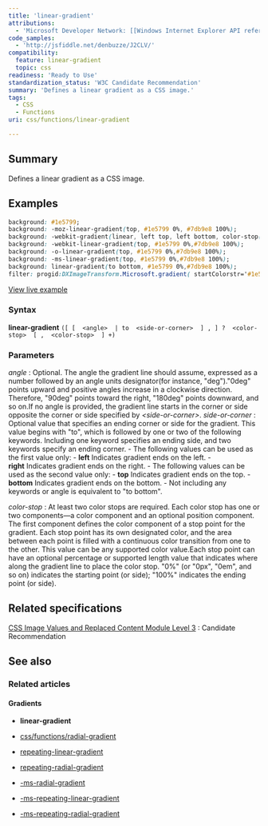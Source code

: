 ```yaml
---
title: 'linear-gradient'
attributions:
  - 'Microsoft Developer Network: [[Windows Internet Explorer API reference](http://msdn.microsoft.com/en-us/library/ie/hh828809%28v=vs.85%29.aspx) Article]'
code_samples:
  - 'http://jsfiddle.net/denbuzze/J2CLV/'
compatibility:
  feature: linear-gradient
  topic: css
readiness: 'Ready to Use'
standardization_status: 'W3C Candidate Recommendation'
summary: 'Defines a linear gradient as a CSS image.'
tags:
  - CSS
  - Functions
uri: css/functions/linear-gradient

---
```

## Summary

Defines a linear gradient as a CSS image.

## Examples

``` css
background: #1e5799;
background: -moz-linear-gradient(top, #1e5799 0%, #7db9e8 100%);
background: -webkit-gradient(linear, left top, left bottom, color-stop(0%,#1e5799), color-stop(100%,#7db9e8));
background: -webkit-linear-gradient(top, #1e5799 0%,#7db9e8 100%);
background: -o-linear-gradient(top, #1e5799 0%,#7db9e8 100%);
background: -ms-linear-gradient(top, #1e5799 0%,#7db9e8 100%);
background: linear-gradient(to bottom, #1e5799 0%,#7db9e8 100%);
filter: progid:DXImageTransform.Microsoft.gradient( startColorstr='#1e5799', endColorstr='#7db9e8',GradientType=0 );
```

[View live example](http://jsfiddle.net/denbuzze/J2CLV/)

### Syntax

**linear-gradient** `([ [  <angle>  | to  <side-or-corner>  ] , ] ?  <color-stop>  [ ,  <color-stop>  ] +)`

### Parameters

*angle*
:   Optional. The angle the gradient line should assume, expressed as a number followed by an angle units designator(for instance, "deg")."0deg" points upward and positive angles increase in a clockwise direction. Therefore, "90deg" points toward the right, "180deg" points downward, and so on.If no angle is provided, the gradient line starts in the corner or side opposite the corner or side specified by *\<side-or-corner\>*.
*side-or-corner*
:   Optional value that specifies an ending corner or side for the gradient. This value begins with "to", which is followed by one or two of the following keywords. Including one keyword specifies an ending side, and two keywords specify an ending corner.
    -   The following values can be used as the first value only:
        -   **left** Indicates gradient ends on the left.
        -   **right** Indicates gradient ends on the right.
    -   The following values can be used as the second value only:
        -   **top** Indicates gradient ends on the top.
        -   **bottom** Indicates gradient ends on the bottom.
    -   Not including any keywords or angle is equivalent to "to bottom".

*color-stop*
:   At least two color stops are required. Each color stop has one or two components—a color component and an optional position component. The first component defines the color component of a stop point for the gradient. Each stop point has its own designated color, and the area between each point is filled with a continuous color transition from one to the other. This value can be any supported color value.Each stop point can have an optional percentage or supported length value that indicates where along the gradient line to place the color stop. "0%" (or "0px", "0em", and so on) indicates the starting point (or side); "100%" indicates the ending point (or side).

## Related specifications

[CSS Image Values and Replaced Content Module Level 3](http://www.w3.org/TR/css3-images/)
:   Candidate Recommendation

## See also

### Related articles

#### Gradients

-   **linear-gradient**

-   [css/functions/radial-gradient](/css/functions/radial-gradient)

-   [repeating-linear-gradient](/css/functions/repeating-linear-gradient)

-   [repeating-radial-gradient](/css/functions/repeating-radial-gradient)

-   [-ms-radial-gradient](/css/properties/-ms-radial-gradient)

-   [-ms-repeating-linear-gradient](/css/properties/-ms-repeating-linear-gradient)

-   [-ms-repeating-radial-gradient](/css/properties/-ms-repeating-radial-gradient)

